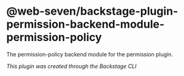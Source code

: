 # @web-seven/backstage-plugin-permission-backend-module-permission-policy

The permission-policy backend module for the permission plugin.

_This plugin was created through the Backstage CLI_
